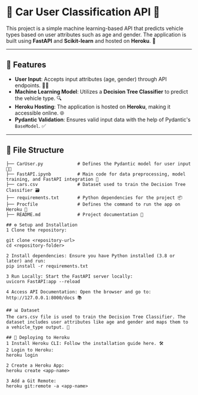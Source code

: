 # 🚗 Car User Classification API 🚙

This project is a simple machine learning-based API that predicts vehicle types based on user attributes such as age and gender. The application is built using **FastAPI** and **Scikit-learn** and hosted on **Heroku**. 🚀

---

## 🔧 Features

- **User Input**: Accepts input attributes (age, gender) through API endpoints. 🧑‍💻
- **Machine Learning Model**: Utilizes a **Decision Tree Classifier** to predict the vehicle type. 🔍
- **Heroku Hosting**: The application is hosted on **Heroku**, making it accessible online. 🌐
- **Pydantic Validation**: Ensures valid input data with the help of Pydantic's `BaseModel`. ✅

---

## 📁 File Structure

```plaintext
├── CarUser.py             # Defines the Pydantic model for user input 🧑‍💻
├── FastAPI.ipynb          # Main code for data preprocessing, model training, and FastAPI integration 📓
├── cars.csv               # Dataset used to train the Decision Tree Classifier 🗃️
├── requirements.txt       # Python dependencies for the project 📦
├── Procfile               # Defines the command to run the app on Heroku 📄
├── README.md              # Project documentation 📜

## ⚙️ Setup and Installation
1 Clone the repository:

git clone <repository-url>
cd <repository-folder>

2 Install dependencies: Ensure you have Python installed (3.8 or later) and run:
pip install -r requirements.txt

3 Run Locally: Start the FastAPI server locally:
uvicorn FastAPI:app --reload

4 Access API Documentation: Open the browser and go to:
http://127.0.0.1:8000/docs 📚

## 📊 Dataset
The cars.csv file is used to train the Decision Tree Classifier. The dataset includes user attributes like age and gender and maps them to a vehicle_type output. 🚗

## 🚀 Deploying to Heroku
1 Install Heroku CLI: Follow the installation guide here. 🛠️
2 Login to Heroku:
heroku login

2 Create a Heroku App:
heroku create <app-name>

3 Add a Git Remote:
heroku git:remote -a <app-name>





